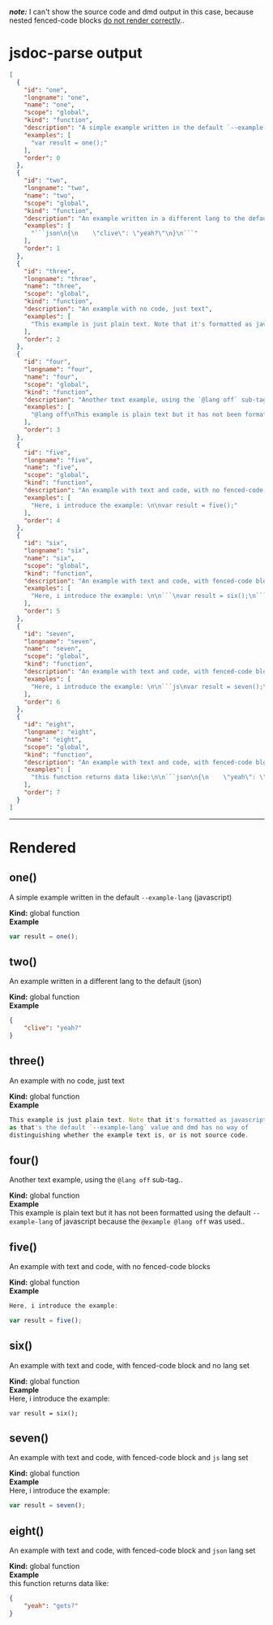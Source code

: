 ***note:*** I can't show the source code and dmd output in this case, because nested fenced-code blocks [do not render correctly](https://github.com/vmg/redcarpet/issues/208).. 

# jsdoc-parse output
```json
[
  {
    "id": "one",
    "longname": "one",
    "name": "one",
    "scope": "global",
    "kind": "function",
    "description": "A simple example written in the default `--example-lang` (javascript)",
    "examples": [
      "var result = one();"
    ],
    "order": 0
  },
  {
    "id": "two",
    "longname": "two",
    "name": "two",
    "scope": "global",
    "kind": "function",
    "description": "An example written in a different lang to the default (json)",
    "examples": [
      "```json\n{\n    \"clive\": \"yeah?\"\n}\n```"
    ],
    "order": 1
  },
  {
    "id": "three",
    "longname": "three",
    "name": "three",
    "scope": "global",
    "kind": "function",
    "description": "An example with no code, just text",
    "examples": [
      "This example is just plain text. Note that it's formatted as javascript\nas that's the default `--example-lang` value and dmd has no way of \ndistinguishing whether the example text is, or is not source code."
    ],
    "order": 2
  },
  {
    "id": "four",
    "longname": "four",
    "name": "four",
    "scope": "global",
    "kind": "function",
    "description": "Another text example, using the `@lang off` sub-tag..",
    "examples": [
      "@lang off\nThis example is plain text but it has not been formatted using the default \n`--example-lang` of javascript because the `@example @lang off` was used.."
    ],
    "order": 3
  },
  {
    "id": "five",
    "longname": "five",
    "name": "five",
    "scope": "global",
    "kind": "function",
    "description": "An example with text and code, with no fenced-code blocks",
    "examples": [
      "Here, i introduce the example: \n\nvar result = five();"
    ],
    "order": 4
  },
  {
    "id": "six",
    "longname": "six",
    "name": "six",
    "scope": "global",
    "kind": "function",
    "description": "An example with text and code, with fenced-code block and no lang set",
    "examples": [
      "Here, i introduce the example: \n\n```\nvar result = six();\n```"
    ],
    "order": 5
  },
  {
    "id": "seven",
    "longname": "seven",
    "name": "seven",
    "scope": "global",
    "kind": "function",
    "description": "An example with text and code, with fenced-code block and `js` lang set",
    "examples": [
      "Here, i introduce the example: \n\n```js\nvar result = seven();\n```"
    ],
    "order": 6
  },
  {
    "id": "eight",
    "longname": "eight",
    "name": "eight",
    "scope": "global",
    "kind": "function",
    "description": "An example with text and code, with fenced-code block and `json` lang set",
    "examples": [
      "this function returns data like:\n\n```json\n{\n    \"yeah\": \"gets?\"\n}\n```"
    ],
    "order": 7
  }
]
```

* * * 

# Rendered
<a name="one"></a>
## one()
A simple example written in the default `--example-lang` (javascript)

**Kind:** global function  
**Example**  
```js
var result = one();
```
<a name="two"></a>
## two()
An example written in a different lang to the default (json)

**Kind:** global function  
**Example**  
```json
{
    "clive": "yeah?"
}
```
<a name="three"></a>
## three()
An example with no code, just text

**Kind:** global function  
**Example**  
```js
This example is just plain text. Note that it's formatted as javascript
as that's the default `--example-lang` value and dmd has no way of 
distinguishing whether the example text is, or is not source code.
```
<a name="four"></a>
## four()
Another text example, using the `@lang off` sub-tag..

**Kind:** global function  
**Example**  
This example is plain text but it has not been formatted using the default 
`--example-lang` of javascript because the `@example @lang off` was used..
<a name="five"></a>
## five()
An example with text and code, with no fenced-code blocks

**Kind:** global function  
**Example**  
```js
Here, i introduce the example: 

var result = five();
```
<a name="six"></a>
## six()
An example with text and code, with fenced-code block and no lang set

**Kind:** global function  
**Example**  
Here, i introduce the example: 

```
var result = six();
```
<a name="seven"></a>
## seven()
An example with text and code, with fenced-code block and `js` lang set

**Kind:** global function  
**Example**  
Here, i introduce the example: 

```js
var result = seven();
```
<a name="eight"></a>
## eight()
An example with text and code, with fenced-code block and `json` lang set

**Kind:** global function  
**Example**  
this function returns data like:

```json
{
    "yeah": "gets?"
}
```

